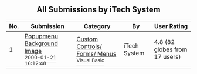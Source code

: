 ﻿<div align="center">

## All Submissions by iTech System

</div>

No.  | Submission | Category | By   | User Rating
---- | ---------- | -------- | ---- | -----------
1 | [Popupmenu Background Image<br /><sup>2000-01-21 16:12:48</sup>](https://github.com/Planet-Source-Code/itech-system-popupmenu-background-image__1-68863) | [Custom Controls/ Forms/  Menus<br /><sup>Visual Basic</sup>](../ByCategory/custom-controls-forms-menus__1-4.md) | iTech System | 4.8 (82 globes from 17 users)
